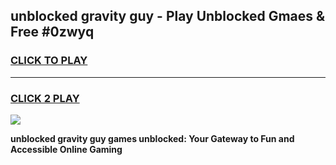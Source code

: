 
## unblocked gravity guy - Play Unblocked Gmaes & Free #0zwyq
<h3>
<a href="https://news.freeplayer.one?title=unblocked_gravity_guy&ref=24F">CLICK TO PLAY</a></h3>
<hr>

<h3>
<a href="https://news.freeplayer.one?title=unblocked_gravity_guy&ref=24F">CLICK 2 PLAY</a>
  
</h3>

<a href="https://news.freeplayer.one?title=unblocked_gravity_guy&ref=24F/"><img src="https://clearcache.store/games.png"></a>


**unblocked gravity guy games unblocked: Your Gateway to Fun and Accessible Online Gaming**

